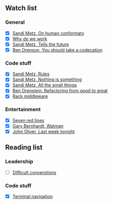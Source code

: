 ## Watch list

### General

- [x] [Sandi Metz, On human conformaty](https://www.youtube.com/watch?v=skG09s9S3Fc)
- [x] [Why do we work](https://www.youtube.com/watch?v=5aH2Ppjpcho)
- [x] [Sandi Metz, Tells the future](http://confreaks.tv/videos/rubyconf2014-madam-sandi-tells-your-future)
- [x] [Ben Orenson, You should take a codecation](https://www.youtube.com/watch?v=rOE9ydzHQ88)

### Code stuff

- [x] [Sandi Metz, Rules](https://www.youtube.com/watch?v=npOGOmkxuio)
- [x] [Sandi Metz, Nothing is something](https://www.youtube.com/watch?v=29MAL8pJImQ)
- [x] [Sandi Metz, All the small things](http://confreaks.tv/videos/railsconf2014-all-the-little-things)
- [x] [Ben Orenstein, Refactoring from good to great](https://www.youtube.com/watch?v=L1G--mPscQM&list=PLes3flOHOmSrbqRhkZHCLLMCxuHCABCCE&index=7)
- [x] [Rack middleware](http://railscasts.com/episodes/151-rack-middleware?autoplay=true)

### Entertainment

- [x] [Seven red lines](https://www.youtube.com/watch?v=BKorP55Aqvg)
- [x] [Gary Bernhardt, Watman](https://www.destroyallsoftware.com/talks/wat)
- [x] [John Oliver, Last week tonight](https://www.youtube.com/user/LastWeekTonight)

## Reading list

### Leadership

- [ ] [Difficult converstions](http://www.amazon.com/Difficult-Conversations-Discuss-What-Matters/dp/0143118447)



### Code stuff

- [x] [Terminal navigation](http://jeroenjanssens.com/2013/08/16/quickly-navigate-your-filesystem-from-the-command-line.html)
